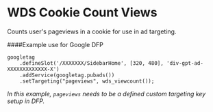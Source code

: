 WDS Cookie Count Views
======================

Counts user's pageviews in a cookie for use in ad targeting.

####Example use for Google DFP

	googletag
		.defineSlot('/XXXXXXX/SidebarHome', [320, 480], 'div-gpt-ad-XXXXXXXXXXXXX-X')
		.addService(googletag.pubads())
		.setTargeting("pageviews", wds_viewcount());


*In this example, `pageviews` needs to be a defined custom targeting key setup in DFP.*